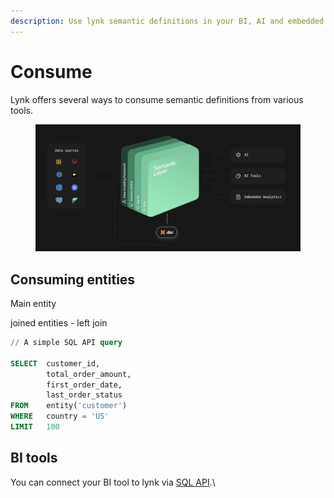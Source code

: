 ```yaml
---
description: Use lynk semantic definitions in your BI, AI and embedded analytics tools
---
```


# Consume

Lynk offers several ways to consume semantic definitions from various tools.&#x20;

<figure><img src="../.gitbook/assets/image.png" alt=""><figcaption></figcaption></figure>

## Consuming entities

Main entity

joined entities - left join

```sql
// A simple SQL API query

SELECT  customer_id,
        total_order_amount,
        first_order_date,
        last_order_status
FROM    entity('customer') 
WHERE   country = 'US'
LIMIT   100
```

## BI tools

You can connect your BI tool to lynk via [SQL API](sql-api/).\
